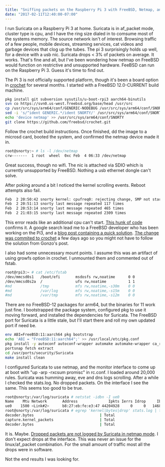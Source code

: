 ```yaml
---
title: "Sniffing packets on the Raspberry Pi 3 with FreeBSD, Netmap, and Suricata"
date: "2017-02-11T12:40:00-07:00"
---
```

I run Suricata on a Raspberry Pi 3 at home. Suricata is in af_packet mode, cluster type is cpu, and I have the ring size dialed in to comsume most of the systems memory. The source network isn't of interest. Browsing traffic of a few people, mobile devices, streaming services, cat videos and garbage devices that clog up the tubes. The pi 3 surprisingly holds up well, for a device with a usb nic. Suricata drops < 3% of packets on average. It works. That's fine and all, but I've been wondering how netmap on FreeBSD would function on restrictive and unsupported hardware. FeeBSD can run on the Raspberry Pi 3. Guess it's time to find out.

The Pi 3 is not officially supported platform, though it's been a board option in [crochet](https://github.com/freebsd/crochet) for several months. I started with a FreeBSD 12.0-CURRENT build machine.

```bash
pkg install git subversion sysutils/u-boot-rpi3 aarch64-binutils
svn co https://svn0.us-west.freebsd.org/base/head /usr/src
cp /usr/src/sys/arm64/conf/GENERIC-NODEBUG /usr/src/sys/arm64/conf/SNORTY
sed -i 's/^ident GENERIC.*/ident SNORTY/' /usr/src/sys/arm64/conf/SNORTY 
echo 'device netmap' >> /usr/src/sys/arm64/conf/SNORTY
git clone https://github.com/freebsd/crochet.git
```
Follow the crochet build instructions. Once finished, dd the image to a microsd card, booted the system, and confirmed the netmap device made it in.
```bash
root@snorty:~ # ls -l /dev/netmap
crw-------  1 root  wheel  0xc Feb  4 06:33 /dev/netmap
```
Great success, though no wifi. The nic is attached via SDIO which is currently unsupported by FreeBSD. Nothing a usb ethernet dongle can't solve.

After poking around a bit I noticed the kernel scrolling events. Reboot attempts also fail.

```bash
Feb  2 20:50:42 snorty kernel: cpufreq0: rejecting change, SMP not started yet
Feb  2 20:51:13 snorty last message repeated 117 times
Feb  2 20:53:14 snorty last message repeated 465 times
Feb  2 21:03:15 snorty last message repeated 2309 times
```
This error reads like an additional cpu can't start. [This hunk of code](https://github.com/freebsd/freebsd/blob/master/sys/kern/kern_cpu.c#L265-L276) confirms it. A google search lead me to a FreeBSD developer who has been working on the Pi3, and a [blog post containing a quick solution](https://kernelnomicon.org/?p=718). [The change was commited to crochet](https://github.com/freebsd/crochet/commit/43dd6a458849fd1046cb643292351377f29a0a97) a few days ago so you might not have to follow the solution from Gonzo's post. 

I also had some unnecessary mount points. I assume this was an artifact of using growfs option in crochet. I unmounted them and commented out of fstab. 
```bash
root@rpi3:~ # cat /etc/fstab
/dev/mmcsd0s1   /boot/efi       msdosfs rw,noatime      0 0
/dev/mmcsd0s2a  /               ufs rw,noatime          1 1
#md             /tmp            mfs rw,noatime,-s30m    0 0
#md             /var/log        mfs rw,noatime,-s15m    0 0
#md             /var/tmp        mfs rw,noatime,-s12m    0 0
```
 
There are no FreeBSD-12 packages for arm64, but the binaries for 11 work just fine. I bootstrapped the package system, configured pkg to use it moving forward, and installed the dependencies for Suricata. The FreeBSD port for Suricata is a little stale, but I'll start there and roll my own updated port if need be.
```bash
env ABI=FreeBSD:11:aarch64 pkg bootstrap
echo 'ABI = "FreeBSD:11:aarch64";' >> /usr/local/etc/pkg.conf
pkg install -y autoconf autoconf-wrapper automake automake-wrapper ca_root_nss gettext-runtime gmake gmp gnutls indexinfo jansson libffi libgcrypt libgpg-error libhtp libiconv libidn libltdl libnet libprelude libtasn1 libtool libyaml m4 nettle p11-kit pcre perl5 pkgconf tpm-emulator trousers dialog4ports 
portsnap fetch extract
cd /usr/ports/security/Suricata
make install clean
```
I configured Suricata to use netmap, and the monitor interface to come up at boot with "up -arp -rxcsum promisc" in rc.conf. I loaded around 20,000 rules. Suricata was humming away, eve and dns logs scrolling. After a while I checked the stats.log. No dropped packets. On the interface I see the same. This seems too good to be true.

```bash
root@snorty:/var/log/suricata # netstat -idbn -I ue0
Name    Mtu Network       Address              Ipkts Ierrs Idrop     Ibytes    Opkts Oerrs     Obytes  Coll  Drop
ue0    1500 <Link#2>      b8:27:eb:fe:e3:47 44204928     0     0   14682148        0     0          0     0     0
root@snorty:/var/log/suricata # egrep 'kernel|bytes|drop' stats.log | tail -3
decoder.bytes                              | Total                     | 18130815425
capture.kernel_packets                     | Total                     | 17036011
decoder.bytes                              | Total                     | 18228215774
```

It is. Maybe. [Dropped packets are not logged by Suricata in netmap mode](https://redmine.openinfosecfoundation.org/issues/1799). I don't expect drops at the interface. This was never an issue for the linux/af_packet combination. For the small amount of traffic most all the drops were in software.

Not the end results I was looking for.
